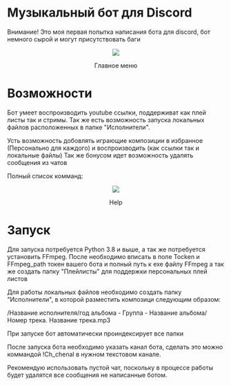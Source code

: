 # Музыкальный бот для Discord
Внимание! Это моя первая попытка написания бота для discord, бот немного сырой и могут присутствовать баги


<div align="center">
<img src=https://user-images.githubusercontent.com/58953935/160655855-861d8fc7-c94f-481f-93ad-35c301727fa7.png>
<p>Главное меню</p>
</div>

# Возможности
Бот умеет воспроизводить youtube ссылки, поддерживат как плей листы так и стримы. Так же есть возможность запуска локальных файлов расположенных в папке "Исполнители".

Усть возможность добовлять играющие композиции в избранное (Персонально для каждого) и воспроизводить (как ссылки так и локальные файлы)
Так же бонусом идет возможность удалять сообщения из чатов

Полный список комманд:

<div align="center">
<img src=https://user-images.githubusercontent.com/58953935/160659255-f778a14f-7d3c-4efa-b6be-c0fba43594a7.png>
<p>Help</p>
</div>

# Запуск
Для запуска потребуется Python 3.8 и выше, а так же потребуется установить FFmpeg.
После необходимо вписать в поле Tocken и FFmpeg_path токен вашего бота и полный путь к exe файлу FFmpeg а так же создать папку "Плейлисты" для поддержки персональных плей листов

Для работы локальных файлов необходимо создать папку "Исполнители", в которой разместить композици следующим образом: 

/Название исполнителя/год альбома - Группа - Название альбома/Номер трека. Название трека.mp3

При запуске бот автоматически проиндексирует все папки

После запуска бота необходимо указать канал бота, сделать это можно коммандой !Ch_chenal в нужном текстовом канале.

Рекомендую использовать пустой чат, поскольку в процессе работы будет удалятся все сообщения не написанные ботом.
